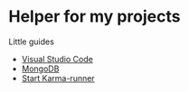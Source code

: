 # Helper for my projects

Little guides

* [Visual Studio Code](https://github.com/RaymondProduction/helper/blob/master/manuals/vsc.md)
* [MongoDB](https://github.com/RaymondProduction/helper/blob/master/manuals/mongodb.md)
* [Start Karma-runner](https://github.com/RaymondProduction/helper/blob/master/karma/README.md)
